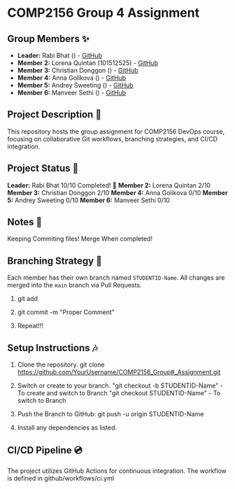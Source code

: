 # COMP2156 Group 4 Assignment 

## Group Members ✨

- **Leader:** Rabi Bhat () - [GitHub](https://github.com/priteshpatel)
- **Member 2:** Lorena Quintan (101512525) - [GitHub](https://github.com/lorenaquintan)
- **Member 3:** Christian Donggon () - [GitHub](https://github.com/johnsmith)
- **Member 4:** Anna Golikova () - [GitHub](https://github.com/janedoe)
- **Member 5:** Andrey Sweeting () - [GitHub](https://github.com/johnsmith)
- **Member 6:** Manveer Sethi () - [GitHub](https://github.com/janedoe)


## Project Description 🐛
This repository hosts the group assignment for COMP2156 DevOps course, focusing on
collaborative Git workflows, branching strategies, and CI/CD integration.

## Project Status 🌿
**Leader:** Rabi Bhat 10/10 Completed! 🌟
**Member 2:** Lorena Quintan 2/10 
**Member 3:** Christian Donggon 2/10 
**Member 4:** Anna Golikova 0/10
**Member 5:** Andrey Sweeting 0/10
**Member 6:** Manveer Sethi 0/10

## Notes 👾
Keeping Commiting files!
Merge When completed!

## Branching Strategy 🧠
Each member has their own branch named `STUDENTID-Name`.
All changes are merged into the `main` branch via Pull Requests.

1. git add 

2. git commit -m "Proper Comment"

3. Repeat!!!

## Setup Instructions 🎶

1. Clone the repository.
git clone https://github.com/YourUsername/COMP2156_Group#_Assignment.git

2. Switch or create to your branch. 
"git checkout -b STUDENTID-Name" - To create and switch to Branch
"git checkout STUDENTID-Name" - To switch to Branch

3. Push the Branch to GitHub:
git push -u origin STUDENTID-Name

4. Install any dependencies as listed.

## CI/CD Pipeline 💿
The project utilizes GitHub Actions for continuous integration.
The workflow is defined in github/workflows/ci.yml